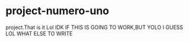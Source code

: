 # project-numero-uno
project.That is it Lol
IDK IF THIS IS GOING TO WORK,BUT YOLO I GUESS LOL
WHAT ELSE TO WRITE
